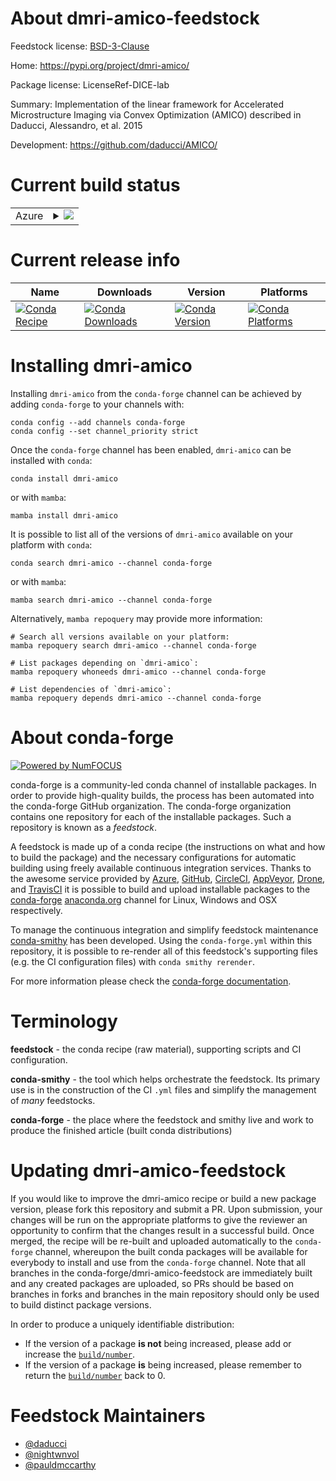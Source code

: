 About dmri-amico-feedstock
==========================

Feedstock license: [BSD-3-Clause](https://github.com/conda-forge/dmri-amico-feedstock/blob/main/LICENSE.txt)

Home: https://pypi.org/project/dmri-amico/

Package license: LicenseRef-DICE-lab

Summary: Implementation of the linear framework for Accelerated Microstructure Imaging via Convex Optimization (AMICO) described in Daducci, Alessandro, et al. 2015

Development: https://github.com/daducci/AMICO/

Current build status
====================


<table>
    
  <tr>
    <td>Azure</td>
    <td>
      <details>
        <summary>
          <a href="https://dev.azure.com/conda-forge/feedstock-builds/_build/latest?definitionId=21493&branchName=main">
            <img src="https://dev.azure.com/conda-forge/feedstock-builds/_apis/build/status/dmri-amico-feedstock?branchName=main">
          </a>
        </summary>
        <table>
          <thead><tr><th>Variant</th><th>Status</th></tr></thead>
          <tbody><tr>
              <td>linux_64_python3.10.____cpython</td>
              <td>
                <a href="https://dev.azure.com/conda-forge/feedstock-builds/_build/latest?definitionId=21493&branchName=main">
                  <img src="https://dev.azure.com/conda-forge/feedstock-builds/_apis/build/status/dmri-amico-feedstock?branchName=main&jobName=linux&configuration=linux%20linux_64_python3.10.____cpython" alt="variant">
                </a>
              </td>
            </tr><tr>
              <td>linux_64_python3.11.____cpython</td>
              <td>
                <a href="https://dev.azure.com/conda-forge/feedstock-builds/_build/latest?definitionId=21493&branchName=main">
                  <img src="https://dev.azure.com/conda-forge/feedstock-builds/_apis/build/status/dmri-amico-feedstock?branchName=main&jobName=linux&configuration=linux%20linux_64_python3.11.____cpython" alt="variant">
                </a>
              </td>
            </tr><tr>
              <td>linux_64_python3.8.____cpython</td>
              <td>
                <a href="https://dev.azure.com/conda-forge/feedstock-builds/_build/latest?definitionId=21493&branchName=main">
                  <img src="https://dev.azure.com/conda-forge/feedstock-builds/_apis/build/status/dmri-amico-feedstock?branchName=main&jobName=linux&configuration=linux%20linux_64_python3.8.____cpython" alt="variant">
                </a>
              </td>
            </tr><tr>
              <td>linux_64_python3.9.____cpython</td>
              <td>
                <a href="https://dev.azure.com/conda-forge/feedstock-builds/_build/latest?definitionId=21493&branchName=main">
                  <img src="https://dev.azure.com/conda-forge/feedstock-builds/_apis/build/status/dmri-amico-feedstock?branchName=main&jobName=linux&configuration=linux%20linux_64_python3.9.____cpython" alt="variant">
                </a>
              </td>
            </tr><tr>
              <td>osx_64_python3.10.____cpython</td>
              <td>
                <a href="https://dev.azure.com/conda-forge/feedstock-builds/_build/latest?definitionId=21493&branchName=main">
                  <img src="https://dev.azure.com/conda-forge/feedstock-builds/_apis/build/status/dmri-amico-feedstock?branchName=main&jobName=osx&configuration=osx%20osx_64_python3.10.____cpython" alt="variant">
                </a>
              </td>
            </tr><tr>
              <td>osx_64_python3.11.____cpython</td>
              <td>
                <a href="https://dev.azure.com/conda-forge/feedstock-builds/_build/latest?definitionId=21493&branchName=main">
                  <img src="https://dev.azure.com/conda-forge/feedstock-builds/_apis/build/status/dmri-amico-feedstock?branchName=main&jobName=osx&configuration=osx%20osx_64_python3.11.____cpython" alt="variant">
                </a>
              </td>
            </tr><tr>
              <td>osx_64_python3.8.____cpython</td>
              <td>
                <a href="https://dev.azure.com/conda-forge/feedstock-builds/_build/latest?definitionId=21493&branchName=main">
                  <img src="https://dev.azure.com/conda-forge/feedstock-builds/_apis/build/status/dmri-amico-feedstock?branchName=main&jobName=osx&configuration=osx%20osx_64_python3.8.____cpython" alt="variant">
                </a>
              </td>
            </tr><tr>
              <td>osx_64_python3.9.____cpython</td>
              <td>
                <a href="https://dev.azure.com/conda-forge/feedstock-builds/_build/latest?definitionId=21493&branchName=main">
                  <img src="https://dev.azure.com/conda-forge/feedstock-builds/_apis/build/status/dmri-amico-feedstock?branchName=main&jobName=osx&configuration=osx%20osx_64_python3.9.____cpython" alt="variant">
                </a>
              </td>
            </tr><tr>
              <td>win_64_python3.10.____cpython</td>
              <td>
                <a href="https://dev.azure.com/conda-forge/feedstock-builds/_build/latest?definitionId=21493&branchName=main">
                  <img src="https://dev.azure.com/conda-forge/feedstock-builds/_apis/build/status/dmri-amico-feedstock?branchName=main&jobName=win&configuration=win%20win_64_python3.10.____cpython" alt="variant">
                </a>
              </td>
            </tr><tr>
              <td>win_64_python3.11.____cpython</td>
              <td>
                <a href="https://dev.azure.com/conda-forge/feedstock-builds/_build/latest?definitionId=21493&branchName=main">
                  <img src="https://dev.azure.com/conda-forge/feedstock-builds/_apis/build/status/dmri-amico-feedstock?branchName=main&jobName=win&configuration=win%20win_64_python3.11.____cpython" alt="variant">
                </a>
              </td>
            </tr><tr>
              <td>win_64_python3.8.____cpython</td>
              <td>
                <a href="https://dev.azure.com/conda-forge/feedstock-builds/_build/latest?definitionId=21493&branchName=main">
                  <img src="https://dev.azure.com/conda-forge/feedstock-builds/_apis/build/status/dmri-amico-feedstock?branchName=main&jobName=win&configuration=win%20win_64_python3.8.____cpython" alt="variant">
                </a>
              </td>
            </tr><tr>
              <td>win_64_python3.9.____cpython</td>
              <td>
                <a href="https://dev.azure.com/conda-forge/feedstock-builds/_build/latest?definitionId=21493&branchName=main">
                  <img src="https://dev.azure.com/conda-forge/feedstock-builds/_apis/build/status/dmri-amico-feedstock?branchName=main&jobName=win&configuration=win%20win_64_python3.9.____cpython" alt="variant">
                </a>
              </td>
            </tr>
          </tbody>
        </table>
      </details>
    </td>
  </tr>
</table>

Current release info
====================

| Name | Downloads | Version | Platforms |
| --- | --- | --- | --- |
| [![Conda Recipe](https://img.shields.io/badge/recipe-dmri--amico-green.svg)](https://anaconda.org/conda-forge/dmri-amico) | [![Conda Downloads](https://img.shields.io/conda/dn/conda-forge/dmri-amico.svg)](https://anaconda.org/conda-forge/dmri-amico) | [![Conda Version](https://img.shields.io/conda/vn/conda-forge/dmri-amico.svg)](https://anaconda.org/conda-forge/dmri-amico) | [![Conda Platforms](https://img.shields.io/conda/pn/conda-forge/dmri-amico.svg)](https://anaconda.org/conda-forge/dmri-amico) |

Installing dmri-amico
=====================

Installing `dmri-amico` from the `conda-forge` channel can be achieved by adding `conda-forge` to your channels with:

```
conda config --add channels conda-forge
conda config --set channel_priority strict
```

Once the `conda-forge` channel has been enabled, `dmri-amico` can be installed with `conda`:

```
conda install dmri-amico
```

or with `mamba`:

```
mamba install dmri-amico
```

It is possible to list all of the versions of `dmri-amico` available on your platform with `conda`:

```
conda search dmri-amico --channel conda-forge
```

or with `mamba`:

```
mamba search dmri-amico --channel conda-forge
```

Alternatively, `mamba repoquery` may provide more information:

```
# Search all versions available on your platform:
mamba repoquery search dmri-amico --channel conda-forge

# List packages depending on `dmri-amico`:
mamba repoquery whoneeds dmri-amico --channel conda-forge

# List dependencies of `dmri-amico`:
mamba repoquery depends dmri-amico --channel conda-forge
```


About conda-forge
=================

[![Powered by
NumFOCUS](https://img.shields.io/badge/powered%20by-NumFOCUS-orange.svg?style=flat&colorA=E1523D&colorB=007D8A)](https://numfocus.org)

conda-forge is a community-led conda channel of installable packages.
In order to provide high-quality builds, the process has been automated into the
conda-forge GitHub organization. The conda-forge organization contains one repository
for each of the installable packages. Such a repository is known as a *feedstock*.

A feedstock is made up of a conda recipe (the instructions on what and how to build
the package) and the necessary configurations for automatic building using freely
available continuous integration services. Thanks to the awesome service provided by
[Azure](https://azure.microsoft.com/en-us/services/devops/), [GitHub](https://github.com/),
[CircleCI](https://circleci.com/), [AppVeyor](https://www.appveyor.com/),
[Drone](https://cloud.drone.io/welcome), and [TravisCI](https://travis-ci.com/)
it is possible to build and upload installable packages to the
[conda-forge](https://anaconda.org/conda-forge) [anaconda.org](https://anaconda.org/)
channel for Linux, Windows and OSX respectively.

To manage the continuous integration and simplify feedstock maintenance
[conda-smithy](https://github.com/conda-forge/conda-smithy) has been developed.
Using the ``conda-forge.yml`` within this repository, it is possible to re-render all of
this feedstock's supporting files (e.g. the CI configuration files) with ``conda smithy rerender``.

For more information please check the [conda-forge documentation](https://conda-forge.org/docs/).

Terminology
===========

**feedstock** - the conda recipe (raw material), supporting scripts and CI configuration.

**conda-smithy** - the tool which helps orchestrate the feedstock.
                   Its primary use is in the construction of the CI ``.yml`` files
                   and simplify the management of *many* feedstocks.

**conda-forge** - the place where the feedstock and smithy live and work to
                  produce the finished article (built conda distributions)


Updating dmri-amico-feedstock
=============================

If you would like to improve the dmri-amico recipe or build a new
package version, please fork this repository and submit a PR. Upon submission,
your changes will be run on the appropriate platforms to give the reviewer an
opportunity to confirm that the changes result in a successful build. Once
merged, the recipe will be re-built and uploaded automatically to the
`conda-forge` channel, whereupon the built conda packages will be available for
everybody to install and use from the `conda-forge` channel.
Note that all branches in the conda-forge/dmri-amico-feedstock are
immediately built and any created packages are uploaded, so PRs should be based
on branches in forks and branches in the main repository should only be used to
build distinct package versions.

In order to produce a uniquely identifiable distribution:
 * If the version of a package **is not** being increased, please add or increase
   the [``build/number``](https://docs.conda.io/projects/conda-build/en/latest/resources/define-metadata.html#build-number-and-string).
 * If the version of a package **is** being increased, please remember to return
   the [``build/number``](https://docs.conda.io/projects/conda-build/en/latest/resources/define-metadata.html#build-number-and-string)
   back to 0.

Feedstock Maintainers
=====================

* [@daducci](https://github.com/daducci/)
* [@nightwnvol](https://github.com/nightwnvol/)
* [@pauldmccarthy](https://github.com/pauldmccarthy/)

